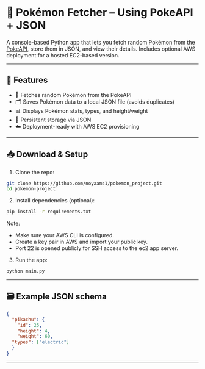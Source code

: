 # 🐾 Pokémon Fetcher – Using PokeAPI + JSON

A console-based Python app that lets you fetch random Pokémon from the [PokeAPI](https://pokeapi.co/), store them in JSON, and view their details. Includes optional AWS deployment for a hosted EC2-based version.

---

## 🚀 Features

- 🧠 Fetches random Pokémon from the PokeAPI
- 🗂️ Saves Pokémon data to a local JSON file (avoids duplicates)
- 📊 Displays Pokémon stats, types, and height/weight
- 💾 Persistent storage via JSON
- ☁️ Deployment-ready with AWS EC2 provisioning

---

## 📥 Download & Setup

1. Clone the repo:

```bash
git clone https://github.com/noyaams1/pokemon_project.git
cd pokemon-project
```

2. Install dependencies (optional):
```bash
pip install -r requirements.txt

```
Note: 
- Make sure your AWS CLI is configured.
- Create a key pair in AWS and import your public key.
- Port 22 is opened publicly for SSH access to the ec2 app server.

3. Run the app:
```bash
python main.py

```

---

## 🗃️ Example JSON schema

```json
{
  "pikachu": {
    "id": 25,
    "height": 4,
    "weight": 60,
  "types": ["electric"]
  }
}
```

---

